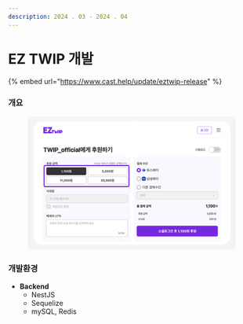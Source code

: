 ```yaml
---
description: 2024 . 03 - 2024 . 04
---
```


# EZ TWIP 개발

{% embed url="https://www.cast.help/update/eztwip-release" %}

### 개요

<figure><img src="../.gitbook/assets/image (8).png" alt=""><figcaption></figcaption></figure>

### 개발환경

* **Backend**
  * NestJS
  * Sequelize
  * mySQL, Redis

